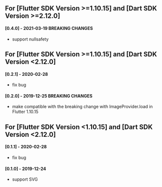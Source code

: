 
## For [Flutter SDK Version >=1.10.15] and [Dart SDK Version >=2.12.0]

#### [0.4.0] - 2021-03-19 BREAKING CHANGES

- support nullsafety

## For [Flutter SDK Version >=1.10.15] and [Dart SDK Version <2.12.0]

#### [0.2.1] - 2020-02-28

- fix bug

#### [0.2.0] - 2019-12-25 BREAKING CHANGES

- make compatible with the breaking change with ImageProvider.load in Flutter 1.10.15

## For [Flutter SDK Version <1.10.15] and [Dart SDK Version <2.12.0]

#### [0.1.1] - 2020-02-28

- fix bug

#### [0.1.0] - 2019-12-24

- support SVG

